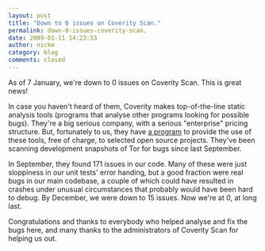 ```yaml
---
layout: post
title: "Down to 0 issues on Coverity Scan."
permalink: down-0-issues-coverity-scan.
date: 2009-01-11 14:23:53
author: nickm
category: blog
comments: closed
---
```


As of 7 January, we're down to 0 issues on Coverity Scan. This is great news!

In case you haven't heard of them, Coverity makes top-of-the-line static analysis tools (programs that analyse other programs looking for possible bugs). They're a big serious company, with a serious "enterprise" pricing structure. But, fortunately to us, they have [a program](http://scan.coverity.com/) to provide the use of these tools, free of charge, to selected open source projects. They've been scanning development snapshots of Tor for bugs since last September.

In September, they found 171 issues in our code. Many of these were just sloppiness in our unit tests' error handing, but a good fraction were real bugs in our main codebase, a couple of which could have resulted in crashes under unusual circumstances that probably would have been hard to debug. By December, we were down to 15 issues. Now we're at 0, at long last.

<!-- more -->

Congratulations and thanks to everybody who helped analyse and fix the bugs here, and many thanks to the administrators of Coverity Scan for helping us out.
